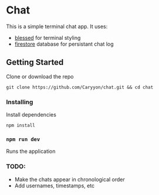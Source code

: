 # Chat

This is a simple terminal chat app. It uses:

* [blessed](https://pypi.org/project/blessed/) for terminal styling
* [firestore](https://firebase.google.com/docs/firestore) database for persistant chat log

## Getting Started

Clone or download the repo

```
git clone https://github.com/Caryyon/chat.git && cd chat
```
### Installing

Install dependencies

```
npm install

```

### `npm run dev`

Runs the application

### TODO: 
* Make the chats appear in chronological order
* Add usernames, timestamps, etc

